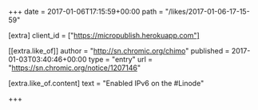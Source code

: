 +++
date = 2017-01-06T17:15:59+00:00
path = "/likes/2017-01-06-17-15-59"

[extra]
client_id = ["https://micropublish.herokuapp.com"]

[[extra.like_of]]
author = "http://sn.chromic.org/chimo"
published = 2017-01-03T03:40:46+00:00
type = "entry"
url = "https://sn.chromic.org/notice/1207146"

[extra.like_of.content]
text = "Enabled IPv6 on the #Linode"

+++

